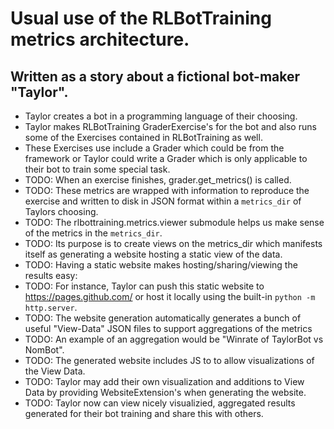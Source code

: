 # Usual use of the RLBotTraining metrics architecture.
## Written as a story about a fictional bot-maker "Taylor".

- Taylor creates a bot in a programming language of their choosing.
- Taylor makes RLBotTraining GraderExercise's for the bot and also runs some of the Exercises contained in RLBotTraining as well.
- These Exercises use include a Grader which could be from the framework or Taylor could write a Grader which is only applicable to their bot to train some special task.
- TODO: When an exercise finishes, grader.get_metrics() is called.
- TODO: These metrics are wrapped with information to reproduce the exercise and written to disk in JSON format within a `metrics_dir` of Taylors choosing.
- TODO: The rlbottraining.metrics.viewer submodule helps us make sense of the metrics in the `metrics_dir`.
- TODO: Its purpose is to create views on the metrics_dir which manifests itself as generating a website hosting a static view of the data.
- TODO: Having a static website makes hosting/sharing/viewing the results easy:
- TODO: For instance, Taylor can push this static website to https://pages.github.com/ or host it locally using the built-in `python -m http.server`.
- TODO: The website generation automatically generates a bunch of useful "View-Data" JSON files to support aggregations of the metrics
- TODO: An example of an aggregation would be "Winrate of TaylorBot vs NomBot".
- TODO: The generated website includes JS to to allow visualizations of the View Data.
- TODO: Taylor may add their own visualization and additions to View Data by providing WebsiteExtension's when generating the website.
- TODO: Taylor now can view nicely visualizied, aggregated results generated for their bot training and share this with others.
